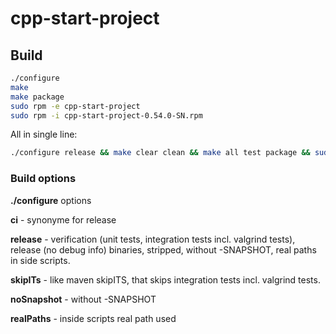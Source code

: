 # cpp-start-project

## Build

```sh
./configure
make
make package
sudo rpm -e cpp-start-project
sudo rpm -i cpp-start-project-0.54.0-SN.rpm
```

All in single line:

```sh
./configure release && make clear clean && make all test package && sudo rpm -e cpp-start-project && sudo rpm -i cpp-start-project-0.54.0.x86_64.rpm
```

### Build options

**./configure** options

**ci** - synonyme for release

**release** -
    verification (unit tests, integration tests incl. valgrind tests), release (no debug info) binaries, stripped, without 
    -SNAPSHOT, real paths in side scripts.

**skipITs** - like maven skipITS, that skips integration tests incl. valgrind tests.

**noSnapshot** - without -SNAPSHOT

**realPaths** - inside scripts real path used
